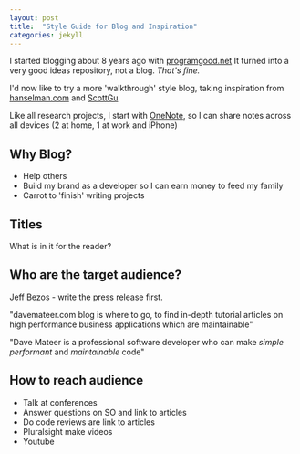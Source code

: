 ```yaml
---
layout: post
title:  "Style Guide for Blog and Inspiration"
categories: jekyll
---
```

I started blogging about 8 years ago with [programgood.net](http://www.programgood.net)  It turned into a very good ideas repository, not a blog.  *That's fine.*  

I'd now like to try a more 'walkthrough' style blog, taking inspiration from [hanselman.com](http://www.hanselman.com) and [ScottGu](http://weblogs.asp.net/scottgu/introducing-asp-net-5) 

Like all research projects, I start with [OneNote](https://www.onenote.com/), so I can share notes across all devices (2 at home, 1 at work and iPhone)

## Why Blog?
* Help others 
* Build my brand as a developer so I can earn money to feed my family
* Carrot to 'finish' writing projects

## Titles
What is in it for the reader?

## Who are the target audience?

Jeff Bezos - write the press release first.

"davemateer.com blog is where to go, to find in-depth tutorial articles on high performance business applications which are maintainable"

"Dave Mateer is a professional software developer who can make *simple* *performant* and *maintainable* code"

## How to reach audience

- Talk at conferences
- Answer questions on SO and link to articles
- Do code reviews are link to articles
- Pluralsight make videos
- Youtube


